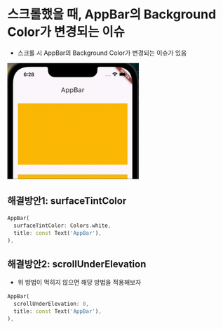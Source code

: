 # 스크롤했을 때, AppBar의 Background Color가 변경되는 이슈

- 스크롤 시 AppBar의 Background Color가 변경되는 이슈가 있음

<img src="img/appbar_background_issue.gif" width=300 />

## 해결방안1: surfaceTintColor
```dart
AppBar(
  surfaceTintColor: Colors.white,
  title: const Text('AppBar'),
),
```

## 해결방안2: scrollUnderElevation
- 위 방법이 먹히지 않으면 해당 방법을 적용해보자
```dart
AppBar(
  scrollUnderElevation: 0,
  title: const Text('AppBar'),
),
```